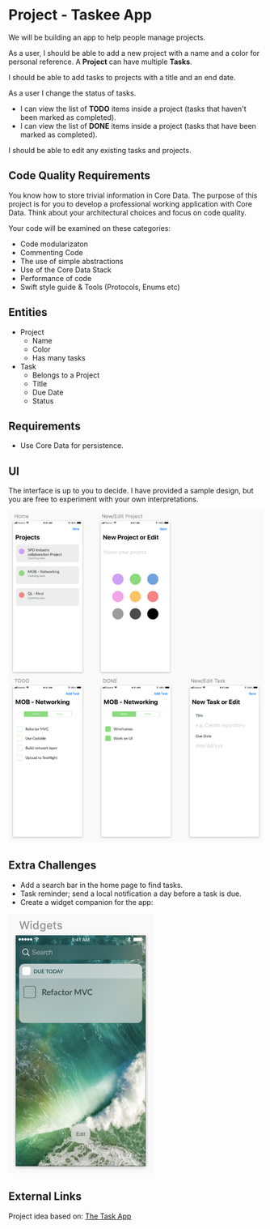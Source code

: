 # Project - Taskee App

We will be building an app to help people manage projects.


As a user, I should be able to add a new project with a name and a color for personal reference. A **Project** can have multiple **Tasks**.

I should be able to add tasks to projects with a title and an end date.

As a user I change the status of tasks.<br>
- I can view the list of **TODO** items inside a project (tasks that haven't been marked as completed).<br>
- I can view the list of **DONE** items inside a project (tasks that have been marked as completed).<br>

I should be able to edit any existing tasks and projects.

## Code Quality Requirements

You know how to store trivial information in Core Data. The purpose of this project is for you to develop a professional working application with Core Data. Think about your architectural choices and focus on code quality.

Your code will be examined on these categories:

- Code modularizaton
- Commenting Code
- The use of simple abstractions
- Use of the Core Data Stack
- Performance of code
- Swift style guide & Tools (Protocols, Enums etc)

## Entities
- Project
    - Name
    - Color
    - Has many tasks
- Task
    - Belongs to a Project
    - Title
    - Due Date
    - Status

## Requirements

- Use Core Data for persistence.

## UI

The interface is up to you to decide. I have provided a sample design, but you are free to experiment with your own interpretations.

![sketch](taskee.png)

## Extra Challenges

- Add a search bar in the home page to find tasks.
- Task reminder; send a local notification a day before a task is due.
- Create a widget companion for the app:

![widget](widget.png)


## External Links

Project idea based on: [The Task App](https://twitter.com/thetaskapp)
